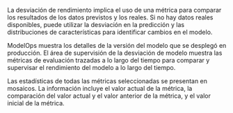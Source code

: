 La desviación de rendimiento implica el uso de una métrica para comparar los resultados de los datos previstos y los reales. Si no hay datos reales disponibles, puede utilizar la desviación en la predicción y las distribuciones de características para identificar cambios en el modelo.

ModelOps muestra los detalles de la versión del modelo que se desplegó en producción. El área de supervisión de la desviación de modelo muestra las métricas de evaluación trazadas a lo largo del tiempo para comparar y supervisar el rendimiento del modelo a lo largo del tiempo.

Las estadísticas de todas las métricas seleccionadas se presentan en mosaicos. La información incluye el valor actual de la métrica, la comparación del valor actual y el valor anterior de la métrica, y el valor inicial de la métrica.

